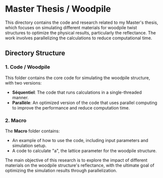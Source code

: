 # Master Thesis / Woodpile

This directory contains the code and research related to my Master's thesis, which focuses on simulating different materials for woodpile twist structures to optimize the physical results, particularly the reflectance. The work involves parallelizing the calculations to reduce computational time.

## Directory Structure

### 1. **Code / Woodpile**
   This folder contains the core code for simulating the woodpile structure, with two versions:
   - **Séquentiel**: The code that runs calculations in a single-threaded manner.
   - **Parallèle**: An optimized version of the code that uses parallel computing to improve the performance and reduce computation time.

### 2. **Macro**
   The **Macro** folder contains:
   - An example of how to use the code, including input parameters and simulation setup.
   - A code to calculate "a", the lattice parameter for the woodpile structure.

The main objective of this research is to explore the impact of different materials on the woodpile structure's reflectance, with the ultimate goal of optimizing the simulation results through parallelization.
